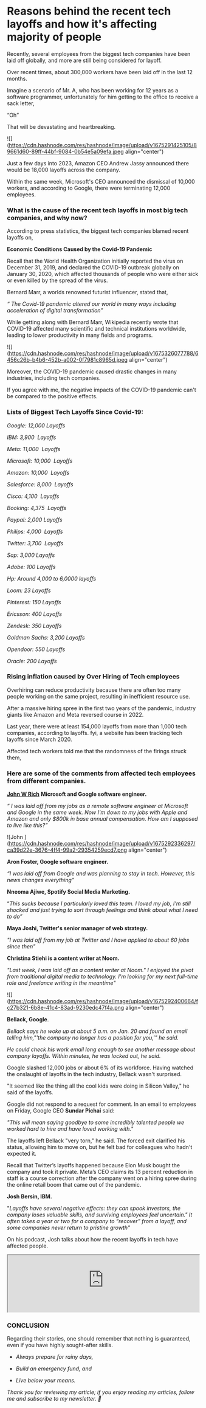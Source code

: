 # Reasons behind  the  recent tech layoffs and how it's affecting majority of people

Recently, several employees from the biggest tech companies have been laid off globally, and more are still being considered for layoff.

Over recent times, about 300,000 workers have been laid off in the last 12 months.

Imagine a scenario of Mr. A, who has been working for 12 years as a software programmer, unfortunately for him getting to the office to receive a sack letter,

“Oh”

That will be devastating and heartbreaking.

![](https://cdn.hashnode.com/res/hashnode/image/upload/v1675291425105/89661d60-89ff-44bf-9084-0b54e5a09efa.jpeg align="center")

Just a few days into 2023, Amazon CEO Andrew Jassy announced there would be 18,000 layoffs across the company.

Within the same week, Microsoft's CEO announced the dismissal of 10,000 workers, and according to Google, there were terminating 12,000 employees.

### **What is the cause of the recent tech layoffs in most big tech companies, and why now?**

According to press statistics, the biggest tech companies blamed recent layoffs on,

**Economic Conditions Caused by the Covid-19 Pandemic**

Recall that the World Health Organization initially reported the virus on December 31, 2019, and declared the COVID-19 outbreak globally on January 30, 2020, which affected thousands of people who were either sick or even killed by the spread of the virus.

Bernard Marr, a worlds renowned futurist influencer, stated that,

*“ The Covid-19 pandemic altered our world in many ways including acceleration of digital transformation”*

While getting along with Bernard Marr, Wikipedia recently wrote that COVID-19 affected many scientific and technical institutions worldwide, leading to lower productivity in many fields and programs.

![](https://cdn.hashnode.com/res/hashnode/image/upload/v1675326077788/6456c26b-b4b6-452b-a002-0f7981c8965d.jpeg align="center")

Moreover, the COVID-19 pandemic caused drastic changes in many industries, including tech companies.

If you agree with me, the negative impacts of the COVID-19 pandemic can't be compared to the positive effects.

### **Lists of Biggest Tech Layoffs Since Covid-19:**

*Google: 12,000 Layoffs*

*IBM: 3,900  Layoffs*

*Meta: 11,000  Layoffs*

*Microsoft: 10,000  Layoffs*

*Amazon: 10,000  Layoffs*

*Salesforce: 8,000  Layoffs*

*Cisco: 4,100  Layoffs*

*Booking: 4,375  Layoffs*

*Paypal: 2,000 Layoffs*

*Philips: 4,000  Layoffs*

*Twitter: 3,700  Layoffs*

*Sap: 3,000 Layoffs*

*Adobe: 100 Layoffs*

*Hp: Around 4,000 to 6,0000 layoffs*

*Loom: 23 Layoffs*

*Pinterest: 150 Layoffs*

*Ericsson: 400 Layoffs*

*Zendesk: 350 Layoffs*

*Goldman Sachs: 3,200 Layoffs*

*Opendoor: 550 Layoffs*

*Oracle: 200 Layoffs*

### **Rising inflation caused by Over Hiring of Tech employees**

​​Overhiring can reduce productivity because there are often too many people working on the same project, resulting in inefficient resource use.

After a massive hiring spree in the first two years of the pandemic, industry giants like Amazon and Meta reversed course in 2022.

Last year, there were at least 154,000 layoffs from more than 1,000 tech companies, according to layoffs. fyi, a website has been tracking tech layoffs since March 2020.

Affected tech workers told me that the randomness of the firings struck them,

### Here are some of the comments from affected tech employees from different companies.

[**John W Rich**](https://twitter.com/Cokedupoptions/status/1617917413487673346?s=20&t=1IGqzb8v7LsumSmSZ0_nRw) **Microsoft and Google software engineer.**

*“ I was laid off from my jobs as a remote software engineer at Microsoft and Google in the same week. Now I'm down to my jobs with Apple and Amazon and only $800k in base annual compensation. How am I supposed to live like this?”*

![John ](https://cdn.hashnode.com/res/hashnode/image/upload/v1675292336297/ca39d22e-3676-4ff4-99a2-29354259ecd7.png align="center")

**Aron Foster, Google software engineer.**

*“I was laid off from Google and was planning to stay in tech. However, this news changes everything”*

**Nneoma Ajiwe, Spotify Social Media Marketing.**

“*This sucks because I particularly loved this team. I loved my job, I'm still shocked and just trying to sort through feelings and think about what I need to do”*

**Maya Joshi, Twitter's senior manager of web strategy.**

*"I was laid off from my job at Twitter and I have applied to about 60 jobs since then"*

**Christina Stiehi is a content writer at Noom.**

*"Last week, I was laid off as a content writer at Noom." I enjoyed the pivot from traditional digital media to technology. I'm looking for my next full-time role and freelance writing in the meantime"*

![](https://cdn.hashnode.com/res/hashnode/image/upload/v1675292400664/fc27b321-6b8e-41c4-83ad-9230edc47f4a.png align="center")

**Bellack, Google**.

*Bellack says he woke up at about 5 a.m. on Jan. 20 and found an email telling him,"'the company no longer has a position for you,'" he said.*

*He could check his work email long enough to see another message about company layoffs. Within minutes, he was locked out, he said.*

Google slashed 12,000 jobs or about 6% of its workforce. Having watched the onslaught of layoffs in the tech industry, Bellack wasn't surprised.

"It seemed like the thing all the cool kids were doing in Silicon Valley," he said of the layoffs.

Google did not respond to a request for comment. In an email to employees on Friday, Google CEO **Sundar Pichai** said:

*"This will mean saying goodbye to some incredibly talented people we worked hard to hire and have loved working with."*

The layoffs left Bellack "very torn," he said. The forced exit clarified his status, allowing him to move on, but he felt bad for colleagues who hadn't expected it.

Recall that Twitter’s layoffs happened because Elon Musk bought the company and took it private. Meta’s CEO claims its 13 percent reduction in staff is a course correction after the company went on a hiring spree during the online retail boom that came out of the pandemic.

**Josh Bersin, IBM.**

"*Layoffs have several negative effects: they can spook investors, the company loses valuable skills, and surviving employees feel uncertain." It often takes a year or two for a company to “recover” from a layoff, and some companies never return to pristine growth"*

On his podcast, Josh talks about how the recent layoffs in tech have affected people.

<iframe src="https://5ec15cd7392977-60728870.castos.com/player/1312272" width="100%" height="150"></iframe>

### **CONCLUSION**

Regarding their stories, one should remember that nothing is guaranteed, even if you have highly sought-after skills.

* *Always prepare for rainy days,*
    
* *Build an emergency fund, and*
    
* *Live below your means.*
    

*Thank you for reviewing my article; if you enjoy reading my articles, follow me and subscribe to my newsletter. 🤗*